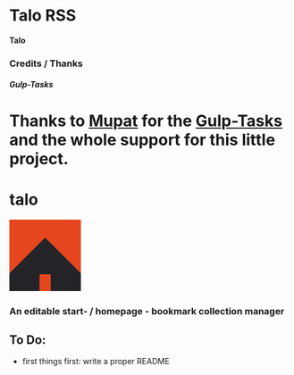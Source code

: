 # Talo RSS

**Talo** 

### Credits / Thanks

##### Gulp-Tasks

Thanks to [Mupat](https://github.com/mupat) for the [Gulp-Tasks](https://github.com/mupat/gulp-tasks) and the whole support for this little project.
=======
# talo

![ talo-icon ](img/icon.png "talo") 


### An editable start- / homepage - bookmark collection manager


## To Do:

* first things first: write a proper README